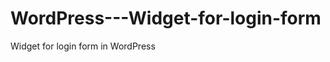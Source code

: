 WordPress---Widget-for-login-form
=================================

Widget for login form in WordPress
